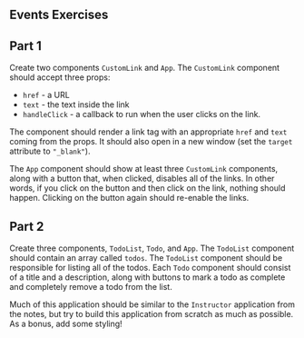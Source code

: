 ## Events Exercises

## Part 1

Create two components `CustomLink` and `App`. The `CustomLink` component should accept three props:

- `href` - a URL
- `text` - the text inside the link
- `handleClick` - a callback to run when the user clicks on the link.

The component should render a link tag with an appropriate `href` and `text` coming from the props. It should also open in a new window (set the `target` attribute to `"_blank"`).

The `App` component should show at least three `CustomLink` components, along with a button that, when clicked, disables all of the links. In other words, if you click on the button and then click on the link, nothing should happen. Clicking on the button again should re-enable the links.

## Part 2

Create three components, `TodoList`, `Todo`, and `App`. The `TodoList` component should contain an array called `todos`. The `TodoList` component should be responsible for listing all of the todos. Each `Todo` component should consist of a title and a description, along with buttons to mark a todo as complete and completely remove a todo from the list.

Much of this application should be similar to the `Instructor` application from the notes, but try to build this application from scratch as much as possible. As a bonus, add some styling!